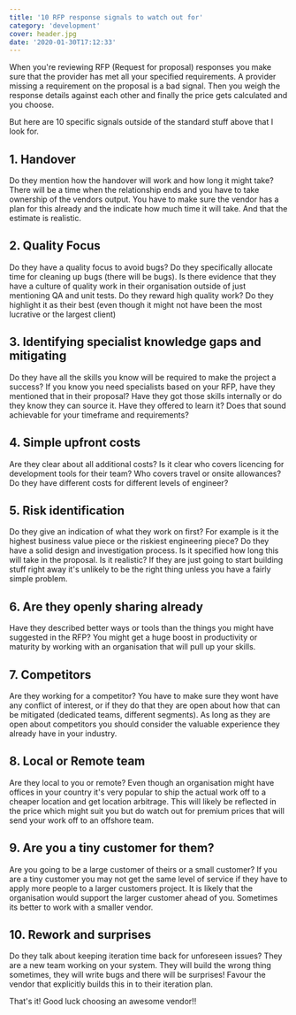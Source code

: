 ```yaml
---
title: '10 RFP response signals to watch out for'
category: 'development'
cover: header.jpg
date: '2020-01-30T17:12:33'
---
```


When you're reviewing RFP (Request for proposal) responses you make sure that the provider has met all your specified requirements. A provider missing a requirement on the proposal is a bad signal. Then you weigh the response details against each other and finally the price gets calculated and you choose.

But here are 10 specific signals outside of the standard stuff above that I look for.

<!-- end excerpt -->

## 1. Handover

Do they mention how the handover will work and how long it might take? There will be a time when the relationship ends and you have to take ownership of the vendors output. You have to make sure the vendor has a plan for this already and the indicate how much time it will take. And that the estimate is realistic.

## 2. Quality Focus

Do they have a quality focus to avoid bugs? Do they specifically allocate time for cleaning up bugs (there will be bugs). Is there evidence that they have a culture of quality work in their organisation outside of just mentioning QA and unit tests. Do they reward high quality work? Do they highlight it as their best (even though it might not have been the most lucrative or the largest client)

## 3. Identifying specialist knowledge gaps and mitigating

Do they have all the skills you know will be required to make the project a success? If you know you need specialists based on your RFP, have they mentioned that in their proposal? Have they got those skills internally or do they know they can source it. Have they offered to learn it? Does that sound achievable for your timeframe and requirements?

## 4. Simple upfront costs

Are they clear about all additional costs? Is it clear who covers licencing for development tools for their team? Who covers travel or onsite allowances? Do they have different costs for different levels of engineer?

## 5. Risk identification

Do they give an indication of what they work on first? For example is it the highest business value piece or the riskiest engineering piece? Do they have a solid design and investigation process. Is it specified how long this will take in the proposal. Is it realistic? If they are just going to start building stuff right away it's unlikely to be the right thing unless you have a fairly simple problem.

## 6. Are they openly sharing already

Have they described better ways or tools than the things you might have suggested in the RFP? You might get a huge boost in productivity or maturity by working with an organisation that will pull up your skills.

## 7. Competitors

Are they working for a competitor? You have to make sure they wont have any conflict of interest, or if they do that they are open about how that can be mitigated (dedicated teams, different segments). As long as they are open about competitors you should consider the valuable experience they already have in your industry.

## 8. Local or Remote team

Are they local to you or remote? Even though an organisation might have offices in your country it's very popular to ship the actual work off to a cheaper location and get location arbitrage. This will likely be reflected in the price which might suit you but do watch out for premium prices that will send your work off to an offshore team.

## 9. Are you a tiny customer for them?

Are you going to be a large customer of theirs or a small customer? If you are a tiny customer you may not get the same level of service if they have to apply more people to a larger customers project. It is likely that the organisation would support the larger customer ahead of you. Sometimes its better to work with a smaller vendor.

## 10. Rework and surprises

Do they talk about keeping iteration time back for unforeseen issues? They are a new team working on your system. They will build the wrong thing sometimes, they will write bugs and there will be surprises! Favour the vendor that explicitly builds this in to their iteration plan.

That's it! Good luck choosing an awesome vendor!!
